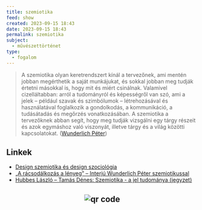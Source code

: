 ```yaml
---
title: szemiotika
feed: show
created: 2023-09-15 18:43
date: 2023-09-15 18:43
permalink: szemiotika
subject:
  - művészettörténet
type:
  - fogalom
---
```

> A szemiotika olyan keretrendszert kínál a tervezőnek, ami mentén jobban megérthetik a saját munkájukat, és sokkal jobban meg tudják értetni másokkal is, hogy mit és miért csinálnak. Valamivel cizelláltabban: arról a tudományról és képességről van szó, ami a jelek – például szavak és szimbólumok – létrehozásával és használatával foglalkozik a gondolkodás, a kommunikáció, a tudásátadás és megőrzés vonatkozásában. A szemiotika a tervezőknek abban segít, hogy meg tudják vizsgálni egy tárgy részeit és azok egymáshoz való viszonyát, illetve tárgy és a világ közötti kapcsolatokat. ([Wunderlich Péter](https://designisso.com/2022/04/08/a-racsodalkozas-a-lenyeg-interju-wunderlich-peter-szemiotikussal/))

## Linkek
- [Design szemiotika és design szociológia](https://prezi.com/zlo867fa7cmm/design-szemiotika-es-design-szociologia/)
- [„A rácsodálkozás a lényeg” – Interjú Wunderlich Péter szemiotikussal](https://designisso.com/2022/04/08/a-racsodalkozas-a-lenyeg-interju-wunderlich-peter-szemiotikussal/)
- [Hubbes László – Tamás Dénes: Szemiotika - a jel tudománya (jegyzet)](https://jelkepesseg.files.wordpress.com/2010/06/szemiotikajegyzet.pdf)




## <p style="text-align: center;"><img src="https://chart.googleapis.com/chart?cht=qr&chl=https://notes.andrasdenes.com/szemiotika&chs=180x180&choe=UTF-8&chld=L|2" alt="qr code"></p>


